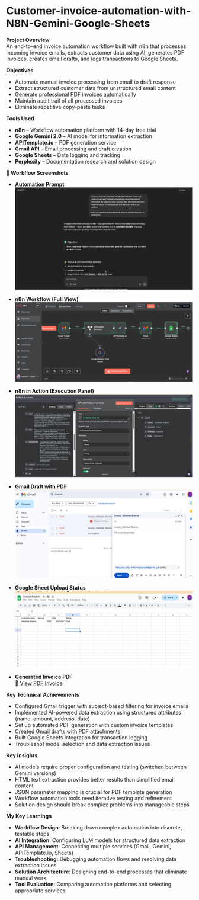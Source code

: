 # Customer-invoice-automation-with-N8N-Gemini-Google-Sheets

**Project Overview**  
An end-to-end invoice automation workflow built with n8n that processes incoming invoice emails, extracts customer data using AI, generates PDF invoices, creates email drafts, and logs transactions to Google Sheets.

**Objectives**  
- Automate manual invoice processing from email to draft response  
- Extract structured customer data from unstructured email content  
- Generate professional PDF invoices automatically  
- Maintain audit trail of all processed invoices  
- Eliminate repetitive copy-paste tasks  

**Tools Used**  
- **n8n** – Workflow automation platform with 14-day free trial  
- **Google Gemini 2.0** – AI model for information extraction  
- **APITemplate.io** – PDF generation service  
- **Gmail API** – Email processing and draft creation  
- **Google Sheets** – Data logging and tracking  
- **Perplexity** – Documentation research and solution design  

**📸 Workflow Screenshots**

- **Automation Prompt**  
  ![automation prompt](screenshots/automation%20Prompt.jpg)

- **n8n Workflow (Full View)**  
  ![n8n workflow](screenshots/n8n%20workflow.jpg)

- **n8n in Action (Execution Panel)**  
  ![n8n work](screenshots/n8n%20work.jpg)

- **Gmail Draft with PDF**  
  ![gmail draft](screenshots/gmail%20draft.jpg)

- **Google Sheet Upload Status**  
  ![google sheet upload](screenshots/google%20sheet%20upload.jpg)

- **Generated Invoice PDF**  
  [📄 View PDF Invoice](screenshots/generated%20invoice.pdf)

**Key Technical Achievements**  
- Configured Gmail trigger with subject-based filtering for invoice emails  
- Implemented AI-powered data extraction using structured attributes (name, amount, address, date)  
- Set up automated PDF generation with custom invoice templates  
- Created Gmail drafts with PDF attachments  
- Built Google Sheets integration for transaction logging  
- Troubleshot model selection and data extraction issues  

**Key Insights**  
- AI models require proper configuration and testing (switched between Gemini versions)  
- HTML text extraction provides better results than simplified email content  
- JSON parameter mapping is crucial for PDF template generation  
- Workflow automation tools need iterative testing and refinement  
- Solution design should break complex problems into manageable steps  

**My Key Learnings**  
- **Workflow Design**: Breaking down complex automation into discrete, testable steps  
- **AI Integration**: Configuring LLM models for structured data extraction  
- **API Management**: Connecting multiple services (Gmail, Gemini, APITemplate.io, Sheets)  
- **Troubleshooting**: Debugging automation flows and resolving data extraction issues  
- **Solution Architecture**: Designing end-to-end processes that eliminate manual work  
- **Tool Evaluation**: Comparing automation platforms and selecting appropriate services  


